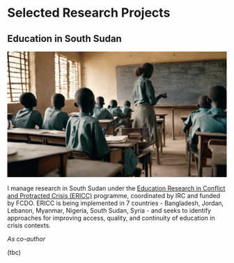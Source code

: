 # Selected Research Projects #
## Education in South Sudan ##
<a href="https://njwsn.github.io/pages/education-south-sudan"> <img src="images/education-ss-sd.png"/> </a>

I manage research in South Sudan under the <a href="https://inee.org/data-evidence/ericc">Education Research in Conflict and Protracted Crisis (ERICC)</a> programme, coordinated by IRC and funded by FCDO. ERICC is being implemented in 7 countries - Bangladesh, Jordan, Lebanon, Myanmar, Nigeria, South Sudan, Syria - and seeks to identify approaches for improving access, quality, and continuity of education in crisis contexts.

_As co-author_

(tbc)



